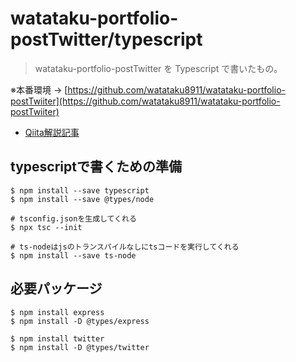 # watataku-portfolio-postTwitter/typescript

> watataku-portfolio-postTwitter を Typescript で書いたもの。

 ※本番環境 → [https://github.com/watataku8911/watataku-portfolio-postTwiiter](https://github.com/watataku8911/watataku-portfolio-postTwiiter)

- [Qiita解説記事](https://qiita.com/watataku8911/items/a1a0fcaceb3271ff7eb0)

## typescriptで書くための準備

```
$ npm install --save typescript
$ npm install --save @types/node

# tsconfig.jsonを生成してくれる
$ npx tsc --init

# ts-nodeはjsのトランスパイルなしにtsコードを実行してくれる
$ npm install --save ts-node
```

## 必要パッケージ

```
$ npm install express
$ npm install -D @types/express

$ npm install twitter
$ npm install -D @types/twitter
```
